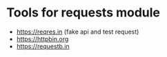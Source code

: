 # Tools for requests module
- https://reqres.in (fake api and test request)
- https://httpbin.org
- https://requestb.in
